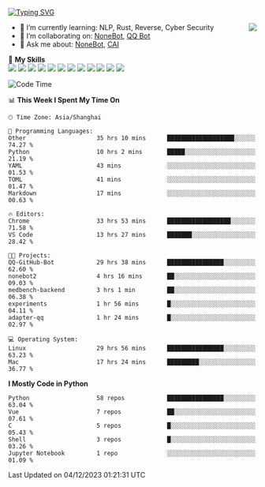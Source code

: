 [![Typing SVG](https://readme-typing-svg.herokuapp.com?size=25&duration=2500&color=8C43EA&vCenter=true&width=200&height=40&lines=Hi+there+%F0%9F%91%8B%F0%9F%8F%BB;I'm+yanyongyu)](https://git.io/typing-svg)

<a href="#">
  <img align="right" src="https://github-readme-stats.vercel.app/api?username=yanyongyu&count_private=true&show_icons=true&bg_color=15,f2f7fd,E0EAFC" />
</a>

- 🌱 I’m currently learning: NLP, Rust, Reverse, Cyber Security
- 👯 I’m collaborating on: [NoneBot](https://github.com/nonebot), [QQ Bot](https://github.com/Mrs4s/go-cqhttp)
- 💬 Ask me about: [NoneBot](https://github.com/nonebot), [CAI](https://github.com/cscs181/CAI)

🌟 **My Skills**  
![](https://img.shields.io/badge/-Python-3e74a2?style=flat-square&logo=Python&logoColor=fff)
![](https://img.shields.io/badge/-TypeScript-3178C6?style=flat-square&logo=TypeScript&logoColor=fff)
![](https://img.shields.io/badge/-Vue-4fc08d?style=flat-square&logo=Vue.js&logoColor=fff)
![](https://img.shields.io/badge/-React-2d98ce?style=flat-square&logo=React&logoColor=fff)
![](https://img.shields.io/badge/-FastAPI-009688?style=flat-square&logo=FastAPI&logoColor=fff)
![](https://img.shields.io/badge/-Linux-000000?style=flat-square&logo=Linux&logoColor=fff)
![](https://img.shields.io/badge/-Docker-2496ED?style=flat-square&logo=Docker&logoColor=fff)
![](https://img.shields.io/badge/-Kubernetes-326CE5?style=flat-square&logo=Kubernetes&logoColor=fff)
![](https://img.shields.io/badge/-GitHub%20Actions-2088FF?style=flat-square&logo=GitHubActions&logoColor=fff)
![](https://img.shields.io/badge/-PostgreSQL-4169E1?style=flat-square&logo=PostgreSQL&logoColor=fff)
![](https://img.shields.io/badge/-Redis-DC382D?style=flat-square&logo=Redis&logoColor=fff)
![](https://img.shields.io/badge/-MongoDB-47A248?style=flat-square&logo=MongoDB&logoColor=fff)

<!--START_SECTION:waka-->
![Code Time](http://img.shields.io/badge/Code%20Time-5%2C414%20hrs%2048%20mins-blue)

📊 **This Week I Spent My Time On** 

```text
🕑︎ Time Zone: Asia/Shanghai

💬 Programming Languages: 
Other                    35 hrs 10 mins      ███████████████████░░░░░░   74.27 % 
Python                   10 hrs 2 mins       █████░░░░░░░░░░░░░░░░░░░░   21.19 % 
YAML                     43 mins             ░░░░░░░░░░░░░░░░░░░░░░░░░   01.53 % 
TOML                     41 mins             ░░░░░░░░░░░░░░░░░░░░░░░░░   01.47 % 
Markdown                 17 mins             ░░░░░░░░░░░░░░░░░░░░░░░░░   00.63 % 

🔥 Editors: 
Chrome                   33 hrs 53 mins      ██████████████████░░░░░░░   71.58 % 
VS Code                  13 hrs 27 mins      ███████░░░░░░░░░░░░░░░░░░   28.42 % 

🐱‍💻 Projects: 
QQ-GitHub-Bot            29 hrs 38 mins      ████████████████░░░░░░░░░   62.60 % 
nonebot2                 4 hrs 16 mins       ██░░░░░░░░░░░░░░░░░░░░░░░   09.03 % 
medbench-backend         3 hrs 1 min         ██░░░░░░░░░░░░░░░░░░░░░░░   06.38 % 
experiments              1 hr 56 mins        █░░░░░░░░░░░░░░░░░░░░░░░░   04.11 % 
adapter-qq               1 hr 24 mins        █░░░░░░░░░░░░░░░░░░░░░░░░   02.97 % 

💻 Operating System: 
Linux                    29 hrs 56 mins      ████████████████░░░░░░░░░   63.23 % 
Mac                      17 hrs 24 mins      █████████░░░░░░░░░░░░░░░░   36.77 % 
```

**I Mostly Code in Python** 

```text
Python                   58 repos            ████████████████░░░░░░░░░   63.04 % 
Vue                      7 repos             ██░░░░░░░░░░░░░░░░░░░░░░░   07.61 % 
C                        5 repos             █░░░░░░░░░░░░░░░░░░░░░░░░   05.43 % 
Shell                    3 repos             █░░░░░░░░░░░░░░░░░░░░░░░░   03.26 % 
Jupyter Notebook         1 repo              ░░░░░░░░░░░░░░░░░░░░░░░░░   01.09 % 
```




 Last Updated on 04/12/2023 01:21:31 UTC
<!--END_SECTION:waka-->
